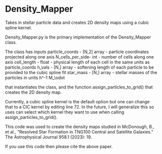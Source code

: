 # Density_Mapper
Takes in stellar particle data and creates 2D density maps using a cubic spline kernel.

Density_Mapper.py is the primary implementation of the Density_Mapper class. 

The class has inputs
    particle_coords - [N,2] array - particle coordinates projected along one axis
    N_cells_per_side- int - number of cells along one axis
    cell_length - float - physical length of each cell in the same units as particle_coords
    h_vals - [N,] array - softening length of each particle to be provided to the cubic spline fit
    star_mass - [N,] array - stellar masses of the particles in units h^-1 M_\odot

that instantiates the class, and the function assign_particles_to_grid() that creates the 2D density map.

Currently, a cubic spline kernel is the default option but one can change that to a CIC kernel
by editing line 72. In the future, I will generalize this so uses can select which
kernel they want to use when calling assign_particles_to_grid().

This code was used to create the density maps studied in
  McDonough, B., et al., "Resolved Star Formation in TNG100 Central and Satellite Galaxies." The Astrophysical Journal 958.1 (2023): 19.
  
If you use this code then please cite the above paper.
